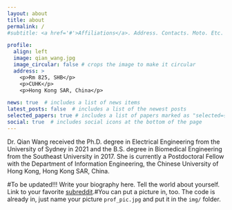 ```yaml
---
layout: about
title: about
permalink: /
#subtitle: <a href='#'>Affiliations</a>. Address. Contacts. Moto. Etc.

profile:
  align: left
  image: qian_wang.jpg
  image_circular: false # crops the image to make it circular
  address: >
    <p>Rm 825, SHB</p>
    <p>CUHK</p>
    <p>Hong Kong SAR, China</p>

news: true  # includes a list of news items
latest_posts: false  # includes a list of the newest posts
selected_papers: true # includes a list of papers marked as "selected={true}"
social: true  # includes social icons at the bottom of the page
---
```


Dr. Qian Wang received the Ph.D. degree in Electrical Engineering from the University of Sydney in 2021 and the B.S. degree in Biomedical Engineering from the Southeast University in 2017. She is currently a Postdoctoral Fellow with the Department of Information Engineering, the Chinese University of Hong Kong, Hong Kong SAR, China.

#To be updated!!! Write your biography here. Tell the world about yourself. Link to your favorite [subreddit](http://reddit.com).#You can put a picture in, too. The code is already in, just name your picture `prof_pic.jpg` and put it in the `img/` folder.

<!-- Put your address / P.O. box / other info right below your picture. You can also disable any of these elements by editing `profile` property of the YAML header of your `_pages/about.md`. Edit `_bibliography/papers.bib` and Jekyll will render your [publications page](/al-folio/publications/) automatically. -->

<!-- Link to your social media connections, too. This theme is set up to use [Font Awesome icons](http://fortawesome.github.io/Font-Awesome/) and [Academicons](https://jpswalsh.github.io/academicons/), like the ones below. Add your Facebook, Twitter, LinkedIn, Google Scholar, or just disable all of them. -->

